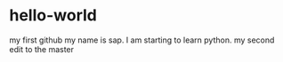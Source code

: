 # hello-world
my first github
my name is sap. I am starting to learn python.
my second edit to the master
